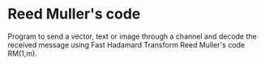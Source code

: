 # Reed Muller's code
Program to send a vector, text or image through a channel and decode the received message using Fast Hadamard Transform Reed Muller's code RM(1,m).
